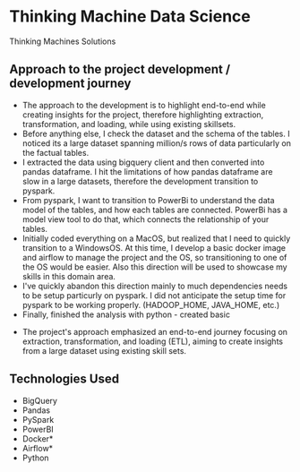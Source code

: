# Thinking Machine Data Science
Thinking Machines Solutions

<!-- Approach -->
## Approach to the project development / development journey

* The approach to the development is to highlight end-to-end while creating insights for the project, therefore highlighting extraction, transformation, and loading, while using existing skillsets.
* Before anything else, I check the dataset and the schema of the tables. I noticed its a large dataset spanning million/s rows of data particularly on the factual tables.
* I extracted the data using bigquery client and then converted into pandas dataframe. I hit the limitations of how pandas dataframe are slow in a large datasets, therefore the development transition to pyspark.
* From pyspark, I want to transition to PowerBi to understand the data model of the tables, and how each tables are connected. PowerBi has a model view tool to do that, which connects the relationship of your tables.
* Initially coded everything on a MacOS, but realized that I need to quickly transition to a WindowsOS. At this time, I develop a basic docker image and airflow to manage the project and the OS, so transitioning to one of the OS would be easier. Also this direction will be used to showcase my skills in this domain area.
* I've quickly abandon this direction mainly to much dependencies needs to be setup particurly on pyspark. I did not anticipate the setup time for pyspark to be working properly. (HADOOP_HOME, JAVA_HOME, etc.)
* Finally, finished the analysis with python - created basic



- The project's approach emphasized an end-to-end journey focusing on extraction, transformation, and loading (ETL), aiming to create insights from a large dataset using existing skill sets.
## Technologies Used

- BigQuery
- Pandas
- PySpark
- PowerBI
- Docker*
- Airflow*
- Python